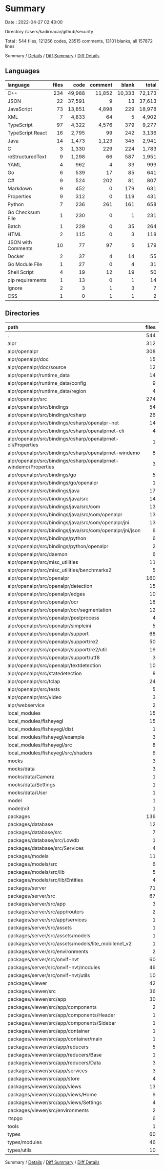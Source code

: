# Summary

Date : 2022-04-27 02:43:00

Directory /Users/kadirnacar/github/security

Total : 544 files,  121256 codes, 23515 comments, 13101 blanks, all 157872 lines

Summary / [Details](details.md) / [Diff Summary](diff.md) / [Diff Details](diff-details.md)

## Languages
| language | files | code | comment | blank | total |
| :--- | ---: | ---: | ---: | ---: | ---: |
| C++ | 234 | 49,988 | 11,852 | 10,333 | 72,173 |
| JSON | 22 | 37,591 | 9 | 13 | 37,613 |
| JavaScript | 73 | 13,851 | 4,898 | 229 | 18,978 |
| XML | 7 | 4,833 | 64 | 5 | 4,902 |
| TypeScript | 97 | 4,322 | 4,576 | 379 | 9,277 |
| TypeScript React | 16 | 2,795 | 99 | 242 | 3,136 |
| Java | 14 | 1,473 | 1,123 | 345 | 2,941 |
| C | 3 | 1,330 | 229 | 224 | 1,783 |
| reStructuredText | 9 | 1,298 | 66 | 587 | 1,951 |
| YAML | 4 | 962 | 4 | 33 | 999 |
| Go | 6 | 539 | 17 | 85 | 641 |
| C# | 9 | 524 | 202 | 81 | 807 |
| Markdown | 9 | 452 | 0 | 179 | 631 |
| Properties | 9 | 312 | 0 | 119 | 431 |
| Python | 7 | 236 | 261 | 161 | 658 |
| Go Checksum File | 1 | 230 | 0 | 1 | 231 |
| Batch | 1 | 229 | 0 | 35 | 264 |
| HTML | 2 | 115 | 0 | 3 | 118 |
| JSON with Comments | 10 | 77 | 97 | 5 | 179 |
| Docker | 2 | 37 | 4 | 14 | 55 |
| Go Module File | 1 | 27 | 0 | 4 | 31 |
| Shell Script | 4 | 19 | 12 | 19 | 50 |
| pip requirements | 1 | 13 | 0 | 1 | 14 |
| Ignore | 2 | 3 | 1 | 3 | 7 |
| CSS | 1 | 0 | 1 | 1 | 2 |

## Directories
| path | files | code | comment | blank | total |
| :--- | ---: | ---: | ---: | ---: | ---: |
| . | 544 | 121,256 | 23,515 | 13,101 | 157,872 |
| alpr | 312 | 61,740 | 13,825 | 12,095 | 87,660 |
| alpr/openalpr | 308 | 61,580 | 13,825 | 12,062 | 87,467 |
| alpr/openalpr/doc | 15 | 2,290 | 249 | 732 | 3,271 |
| alpr/openalpr/doc/source | 12 | 2,047 | 248 | 693 | 2,988 |
| alpr/openalpr/runtime_data | 14 | 5,161 | 50 | 124 | 5,335 |
| alpr/openalpr/runtime_data/config | 9 | 312 | 0 | 119 | 431 |
| alpr/openalpr/runtime_data/region | 4 | 4,616 | 50 | 4 | 4,670 |
| alpr/openalpr/src | 274 | 53,979 | 13,522 | 11,130 | 78,631 |
| alpr/openalpr/src/bindings | 54 | 4,068 | 1,589 | 872 | 6,529 |
| alpr/openalpr/src/bindings/csharp | 26 | 2,008 | 288 | 313 | 2,609 |
| alpr/openalpr/src/bindings/csharp/openalpr-net | 14 | 1,267 | 72 | 231 | 1,570 |
| alpr/openalpr/src/bindings/csharp/openalprnet-cli | 4 | 261 | 68 | 26 | 355 |
| alpr/openalpr/src/bindings/csharp/openalprnet-cli/Properties | 1 | 15 | 17 | 5 | 37 |
| alpr/openalpr/src/bindings/csharp/openalprnet-windemo | 8 | 480 | 148 | 56 | 684 |
| alpr/openalpr/src/bindings/csharp/openalprnet-windemo/Properties | 3 | 59 | 49 | 20 | 128 |
| alpr/openalpr/src/bindings/go | 5 | 215 | 12 | 58 | 285 |
| alpr/openalpr/src/bindings/go/openalpr | 1 | 105 | 8 | 25 | 138 |
| alpr/openalpr/src/bindings/java | 17 | 1,588 | 1,186 | 395 | 3,169 |
| alpr/openalpr/src/bindings/java/src | 14 | 1,473 | 1,123 | 345 | 2,941 |
| alpr/openalpr/src/bindings/java/src/com | 13 | 1,428 | 1,121 | 332 | 2,881 |
| alpr/openalpr/src/bindings/java/src/com/openalpr | 13 | 1,428 | 1,121 | 332 | 2,881 |
| alpr/openalpr/src/bindings/java/src/com/openalpr/jni | 13 | 1,428 | 1,121 | 332 | 2,881 |
| alpr/openalpr/src/bindings/java/src/com/openalpr/jni/json | 6 | 1,165 | 1,112 | 242 | 2,519 |
| alpr/openalpr/src/bindings/python | 6 | 257 | 103 | 106 | 466 |
| alpr/openalpr/src/bindings/python/openalpr | 2 | 122 | 78 | 39 | 239 |
| alpr/openalpr/src/daemon | 6 | 973 | 54 | 215 | 1,242 |
| alpr/openalpr/src/misc_utilities | 11 | 1,609 | 209 | 532 | 2,350 |
| alpr/openalpr/src/misc_utilities/benchmarks2 | 5 | 467 | 43 | 153 | 663 |
| alpr/openalpr/src/openalpr | 160 | 34,752 | 8,855 | 6,513 | 50,120 |
| alpr/openalpr/src/openalpr/detection | 15 | 808 | 309 | 347 | 1,464 |
| alpr/openalpr/src/openalpr/edges | 10 | 891 | 232 | 402 | 1,525 |
| alpr/openalpr/src/openalpr/ocr | 18 | 1,312 | 439 | 492 | 2,243 |
| alpr/openalpr/src/openalpr/ocr/segmentation | 12 | 1,111 | 342 | 401 | 1,854 |
| alpr/openalpr/src/openalpr/postprocess | 4 | 494 | 100 | 139 | 733 |
| alpr/openalpr/src/openalpr/simpleini | 5 | 2,730 | 1,452 | 293 | 4,475 |
| alpr/openalpr/src/openalpr/support | 68 | 23,403 | 5,256 | 3,119 | 31,778 |
| alpr/openalpr/src/openalpr/support/re2 | 50 | 20,752 | 4,256 | 2,576 | 27,584 |
| alpr/openalpr/src/openalpr/support/re2/util | 19 | 5,397 | 1,315 | 686 | 7,398 |
| alpr/openalpr/src/openalpr/support/utf8 | 3 | 660 | 107 | 120 | 887 |
| alpr/openalpr/src/openalpr/textdetection | 10 | 1,217 | 254 | 478 | 1,949 |
| alpr/openalpr/src/statedetection | 8 | 559 | 201 | 195 | 955 |
| alpr/openalpr/src/tclap | 24 | 2,820 | 2,111 | 711 | 5,642 |
| alpr/openalpr/src/tests | 5 | 8,340 | 401 | 1,797 | 10,538 |
| alpr/openalpr/src/video | 3 | 257 | 36 | 97 | 390 |
| alpr/webservice | 2 | 130 | 0 | 19 | 149 |
| local_modules | 15 | 1,133 | 54 | 195 | 1,382 |
| local_modules/fisheyegl | 15 | 1,133 | 54 | 195 | 1,382 |
| local_modules/fisheyegl/dist | 1 | 410 | 9 | 72 | 491 |
| local_modules/fisheyegl/example | 3 | 220 | 9 | 34 | 263 |
| local_modules/fisheyegl/src | 8 | 394 | 12 | 59 | 465 |
| local_modules/fisheyegl/src/shaders | 6 | 163 | 2 | 0 | 165 |
| mocks | 3 | 3 | 0 | 0 | 3 |
| mocks/data | 3 | 3 | 0 | 0 | 3 |
| mocks/data/Camera | 1 | 1 | 0 | 0 | 1 |
| mocks/data/Settings | 1 | 1 | 0 | 0 | 1 |
| mocks/data/User | 1 | 1 | 0 | 0 | 1 |
| model | 1 | 1 | 0 | 0 | 1 |
| model/v3 | 1 | 1 | 0 | 0 | 1 |
| packages | 136 | 34,572 | 4,960 | 641 | 40,173 |
| packages/database | 12 | 299 | 26 | 39 | 364 |
| packages/database/src | 7 | 259 | 8 | 35 | 302 |
| packages/database/src/Lowdb | 1 | 160 | 1 | 16 | 177 |
| packages/database/src/Services | 4 | 34 | 0 | 8 | 42 |
| packages/models | 11 | 147 | 19 | 22 | 188 |
| packages/models/src | 6 | 101 | 0 | 16 | 117 |
| packages/models/src/lib | 5 | 100 | 0 | 16 | 116 |
| packages/models/src/lib/Entities | 4 | 88 | 0 | 15 | 103 |
| packages/server | 71 | 29,482 | 4,683 | 128 | 34,293 |
| packages/server/src | 67 | 29,415 | 4,665 | 126 | 34,206 |
| packages/server/src/app | 3 | 400 | 29 | 51 | 480 |
| packages/server/src/app/routers | 2 | 240 | 4 | 30 | 274 |
| packages/server/src/app/services | 1 | 160 | 25 | 21 | 206 |
| packages/server/src/assets | 1 | 21,549 | 0 | 0 | 21,549 |
| packages/server/src/assets/models | 1 | 21,549 | 0 | 0 | 21,549 |
| packages/server/src/assets/models/lite_mobilenet_v2 | 1 | 21,549 | 0 | 0 | 21,549 |
| packages/server/src/environments | 2 | 6 | 0 | 2 | 8 |
| packages/server/src/onvif-nvt | 60 | 7,424 | 4,631 | 62 | 12,117 |
| packages/server/src/onvif-nvt/modules | 46 | 6,004 | 4,250 | 46 | 10,300 |
| packages/server/src/onvif-nvt/utils | 10 | 631 | 209 | 10 | 850 |
| packages/viewer | 42 | 4,644 | 232 | 452 | 5,328 |
| packages/viewer/src | 36 | 4,484 | 216 | 447 | 5,147 |
| packages/viewer/src/app | 30 | 4,436 | 208 | 436 | 5,080 |
| packages/viewer/src/app/components | 2 | 152 | 3 | 16 | 171 |
| packages/viewer/src/app/components/Header | 1 | 61 | 3 | 8 | 72 |
| packages/viewer/src/app/components/Sidebar | 1 | 91 | 0 | 8 | 99 |
| packages/viewer/src/app/container | 1 | 89 | 17 | 12 | 118 |
| packages/viewer/src/app/container/main | 1 | 89 | 17 | 12 | 118 |
| packages/viewer/src/app/reducers | 5 | 372 | 2 | 38 | 412 |
| packages/viewer/src/app/reducers/Base | 1 | 32 | 0 | 8 | 40 |
| packages/viewer/src/app/reducers/Data | 3 | 325 | 2 | 28 | 355 |
| packages/viewer/src/app/services | 3 | 379 | 73 | 31 | 483 |
| packages/viewer/src/app/store | 4 | 79 | 4 | 12 | 95 |
| packages/viewer/src/app/views | 13 | 3,303 | 109 | 320 | 3,732 |
| packages/viewer/src/app/views/Home | 9 | 2,473 | 88 | 266 | 2,827 |
| packages/viewer/src/app/views/Settings | 4 | 830 | 21 | 54 | 905 |
| packages/viewer/src/environments | 2 | 6 | 2 | 3 | 11 |
| rtspgo | 6 | 662 | 9 | 57 | 728 |
| tools | 1 | 11 | 2 | 0 | 13 |
| types | 60 | 7,289 | 4,631 | 60 | 11,980 |
| types/modules | 46 | 6,004 | 4,250 | 46 | 10,300 |
| types/utils | 10 | 631 | 209 | 10 | 850 |

Summary / [Details](details.md) / [Diff Summary](diff.md) / [Diff Details](diff-details.md)